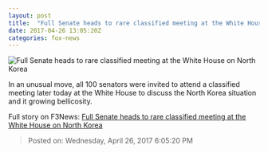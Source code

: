```yaml
---
layout: post
title:  "Full Senate heads to rare classified meeting at the White House on North Korea"
date: 2017-04-26 13:05:20Z
categories: fox-news
---
```


![Full Senate heads to rare classified meeting at the White House on North Korea](http://a57.foxnews.com/media2.foxnews.com/BrightCove/694940094001/2017/04/25/876/493/694940094001_5410830706001_5410770412001-vs.jpg?ve=1&tl=1)

In an unusual move, all 100 senators were invited to attend a classified meeting later today at the White House to discuss the North Korea situation and it growing bellicosity.


Full story on F3News: [Full Senate heads to rare classified meeting at the White House on North Korea](http://www.f3nws.com/n/yBCBaF)

> Posted on: Wednesday, April 26, 2017 6:05:20 PM
